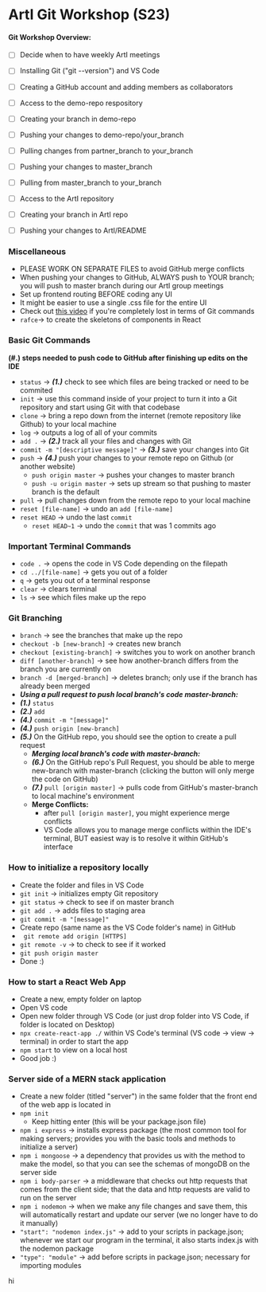 # ArtI Git Workshop (S23)

#### Git Workshop Overview: ####
- [ ] Decide when to have weekly ArtI meetings
- [ ] Installing Git ("git --version") and VS Code
- [ ] Creating a GitHub account and adding members as collaborators
- [ ] Access to the demo-repo respository
- [ ] Creating your branch in demo-repo
- [ ] Pushing your changes to demo-repo/your_branch
- [ ] Pulling changes from partner_branch to your_branch
- [ ] Pushing your changes to master_branch
- [ ] Pulling from master_branch to your_branch
- [ ] Access to the ArtI repository
- [ ] Creating your branch in ArtI repo
- [ ] Pushing your changes to ArtI/README



### Miscellaneous ###
* PLEASE WORK ON SEPARATE FILES to avoid GitHub merge conflicts
* When pushing your changes to GitHub, ALWAYS push to YOUR branch; you will push to master branch during our ArtI group meetings
* Set up frontend routing BEFORE coding any UI
* It might be easier to use a single .css file for the entire UI
* Check out [this video](https://youtu.be/RGOj5yH7evk) if you're completely lost in terms of Git commands
* `rafce`-> to create the skeletons of components in React


### Basic Git Commands ###
**(#.) steps needed to push code to GitHub after finishing up edits on the IDE**
* `status` -> ***(1.)*** check to see which files are being tracked or need to be commited
* `init` -> use this command inside of your project to turn it into a Git repository and start using Git with that codebase
* `clone` -> bring a repo down from the internet (remote repository like Github) to your local machine
* `log` -> outputs a log of all of your commits
* `add .` -> ***(2.)*** track  all your files and changes with Git
* `commit -m "[descriptive message]"` -> ***(3.)*** save your changes into Git
* `push` -> ***(4.)*** push your changes to your remote repo on Github (or another website)
	* `push origin master` -> pushes your changes to master branch
	* `push -u origin master` -> sets up stream so that pushing to master branch is the default
* `pull` -> pull changes down from the remote repo to your local machine
* `reset [file-name]` -> undo an `add [file-name]`
* `reset HEAD` -> undo the last `commit`
	* `reset HEAD~1` -> undo the `commit` that was 1 commits ago



### Important Terminal Commands ###
* `code .` -> opens the code in VS Code depending on the filepath
* `cd ../[file-name]` -> gets you out of a folder
* `q` -> gets you out of a terminal response
* `clear` -> clears terminal
* `ls` -> see which files make up the repo



### Git Branching ###
* `branch` -> see the branches that make up the repo
* `checkout -b [new-branch]` -> creates new branch
* `checkout [existing-branch]` -> switches you to work on another branch
* `diff [another-branch]` -> see how another-branch differs from the branch you are currently on
* `branch -d [merged-branch]` -> deletes branch; only use if the branch has already been merged
* ***Using a pull request to push local branch's code master-branch:***
* ***(1.)*** `status`
* ***(2.)*** `add`
* ***(4.)*** `commit -m "[message]"`
* ***(4.)*** `push origin [new-branch]`
* ***(5.)*** On the GitHub repo, you should see the option to create a pull request
    * ***Merging local branch's code with master-branch:***
	* ***(6.)*** On the GitHub repo's Pull Request, you should be able to merge new-branch with master-branch (clicking the button will only merge the code on GitHub)
	* ***(7.)*** `pull [origin master]` -> pulls code from GitHub's master-branch to local machine's environment
	* **Merge Conflicts:**
		* after `pull [origin master]`, you might experience merge conflicts
		* VS Code allows you to manage merge conflicts within the IDE's terminal, BUT easiest way is to resolve it within GitHub's interface



### How to initialize a repository locally ###
* Create the folder and files in VS Code
* `git init` -> initializes empty Git repository
* `git status` -> check to see if on master branch
* `git add .` -> adds files to staging area
* `git commit -m "[message]" `
* Create repo (same name as the VS Code folder's name) in GitHub
* ` git remote add origin [HTTPS]`
* `git remote -v` -> to check to see if it worked
* `git push origin master`
* Done :)



### How to start a React Web App ###
* Create a new, empty folder on laptop
* Open VS code
* Open new folder through VS Code (or just drop folder into VS Code, if folder is located on Desktop)
* `npx create-react-app ./` within VS Code's terminal (VS code -> view -> terminal) in order to start the app
* `npm start` to view on a local host
* Good job :)


### Server side of a MERN stack application ###
* Create a new folder (titled "server") in the same folder that the front end of the web app is located in
* `npm init`
    * Keep hitting enter (this will be your package.json file)
* `npm i express` -> installs express package (the most common tool for making servers; provides you with the basic tools and methods to initialize a server)
* `npm i mongoose` -> a dependency that provides us with the method to make the model, so that you can see the schemas of mongoDB on the server side
* `npm i body-parser` -> a middleware that checks out http requests that comes from the client side; that the data and http requests are valid to run on the server
* `npm i nodemon` -> when we make any file changes and save them, this will automatically restart and update our server (we no longer have to do it manually)
* `"start": "nodemon index.js"` -> add to your scripts in package.json; whenever we start our program in the terminal, it also starts index.js with the nodemon package
* `"type": "module"` -> add before scripts in package.json; necessary for importing modules

hi